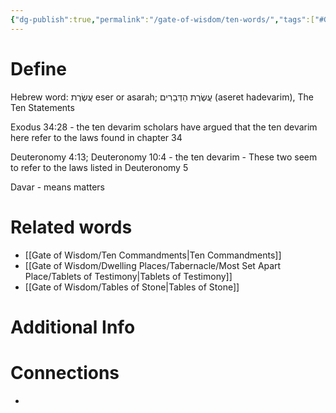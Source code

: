 ```yaml
---
{"dg-publish":true,"permalink":"/gate-of-wisdom/ten-words/","tags":["#GateWisdom","#T","#W"]}
---
```


# Define


Hebrew word:  עֲשֶׂרֶת  eser or asarah; עֲשֶׂרֶת הַדְּבָרִים (aseret hadevarim), The Ten Statements

Exodus 34:28  - the ten devarim scholars have argued that the ten devarim here refer to the laws found in chapter 34

Deuteronomy 4:13; Deuteronomy 10:4 - the ten devarim - These two seem to refer to the laws listed in Deuteronomy 5

Davar - means matters

# Related words
- [[Gate of Wisdom/Ten Commandments\|Ten Commandments]]
- [[Gate of Wisdom/Dwelling Places/Tabernacle/Most Set Apart Place/Tablets of Testimony\|Tablets of Testimony]]
- [[Gate of Wisdom/Tables of Stone\|Tables of Stone]]

# Additional Info


# Connections
- 







